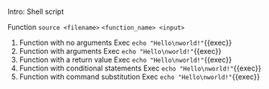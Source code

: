 Intro: Shell script 

Function 
`source <filename>`
`<function_name> <input>`

1. Function with no arguments
Exec `echo "Hello\nworld!"`{{exec}} <br>
2. Function with arguments
Exec `echo "Hello\nworld!"`{{exec}} <br>
3. Function with a return value
Exec `echo "Hello\nworld!"`{{exec}} <br>
4. Function with conditional statements
Exec `echo "Hello\nworld!"`{{exec}} <br>
5. Function with command substitution
Exec `echo "Hello\nworld!"`{{exec}} <br>